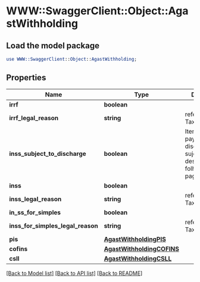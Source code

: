 # WWW::SwaggerClient::Object::AgastWithholding

## Load the model package
```perl
use WWW::SwaggerClient::Object::AgastWithholding;
```

## Properties
Name | Type | Description | Notes
------------ | ------------- | ------------- | -------------
**irrf** | **boolean** |  | [optional] 
**irrf_legal_reason** | **string** | reference id to TaxLegalReason | [optional] 
**inss_subject_to_discharge** | **boolean** | Item subjecto to payroll discharge Item sujeto à desoneraçãode folha de pagamento  | [optional] 
**inss** | **boolean** |  | [optional] 
**inss_legal_reason** | **string** | reference id to TaxLegalReason | [optional] 
**in_ss_for_simples** | **boolean** |  | [optional] 
**inss_for_simples_legal_reason** | **string** | reference id to TaxLegalReason | [optional] 
**pis** | [**AgastWithholdingPIS**](AgastWithholdingPIS.md) |  | [optional] 
**cofins** | [**AgastWithholdingCOFINS**](AgastWithholdingCOFINS.md) |  | [optional] 
**csll** | [**AgastWithholdingCSLL**](AgastWithholdingCSLL.md) |  | [optional] 

[[Back to Model list]](../README.md#documentation-for-models) [[Back to API list]](../README.md#documentation-for-api-endpoints) [[Back to README]](../README.md)


